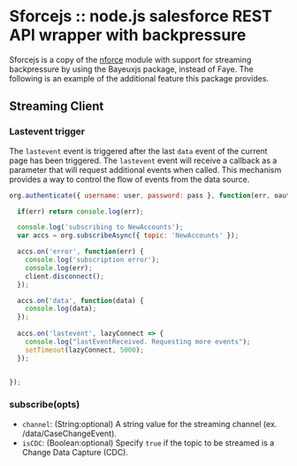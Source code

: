 # Sforcejs :: node.js salesforce REST API wrapper with backpressure

Sforcejs is a copy of the [nforce](https://github.com/kevinohara80/nforce) module with support for streaming backpressure by using the Bayeuxjs package, instead 
of Faye. The following is an example of the additional feature this package provides.

## Streaming Client
### Lastevent trigger
The `lastevent` event is triggered after the last `data` event of the current page has been triggered. The `lastevent` 
event will receive a callback as a parameter that will request additional events when called. This mechanism provides a 
way to control the flow of events from the data source.

```js
org.authenticate({ username: user, password: pass }, function(err, oauth) {

  if(err) return console.log(err);

  console.log('subscribing to NewAccounts');
  var accs = org.subscribeAsync({ topic: 'NewAccounts' });

  accs.on('error', function(err) {
    console.log('subscription error');
    console.log(err);
    client.disconnect();
  });

  accs.on('data', function(data) {
    console.log(data);
  });
    
  accs.on('lastevent', lazyConnect => {
    console.log("lastEventReceived. Requesting more events");
    setTimeout(lazyConnect, 5000);
  });


});
```

### subscribe(opts)
* `channel`: (String:optional) A string value for the streaming channel (ex. /data/CaseChangeEvent).
* `isCDC`: (Boolean:optional) Specify `true` if the topic to be streamed is a Change Data Capture (CDC).